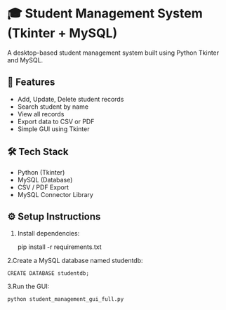 # 🎓 Student Management System (Tkinter + MySQL)

A desktop-based student management system built using Python Tkinter and MySQL.

## 🚀 Features
- Add, Update, Delete student records  
- Search student by name  
- View all records  
- Export data to CSV or PDF  
- Simple GUI using Tkinter  

## 🛠️ Tech Stack
- Python (Tkinter)
- MySQL (Database)
- CSV / PDF Export
- MySQL Connector Library

## ⚙️ Setup Instructions
1. Install dependencies:
   
   pip install -r requirements.txt

2.Create a MySQL database named studentdb:

    CREATE DATABASE studentdb;

3.Run the GUI:

    python student_management_gui_full.py